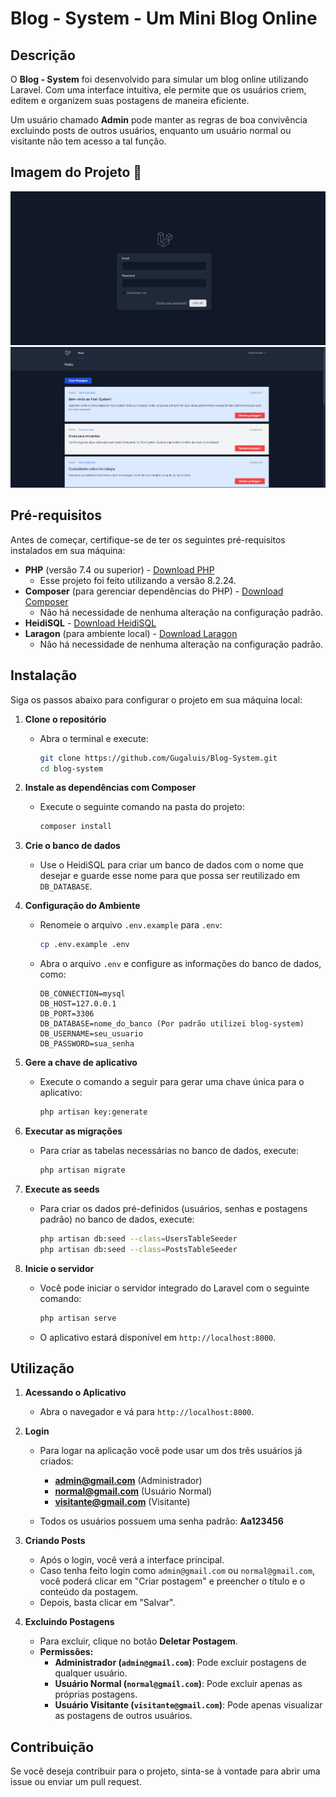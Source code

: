 # Blog - System - Um Mini Blog Online

## Descrição

O **Blog - System** foi desenvolvido para simular um blog online utilizando Laravel. Com uma interface intuitiva, ele permite que os usuários criem, editem e organizem suas postagens de maneira eficiente.

Um usuário chamado **Admin** pode manter as regras de boa convivência excluindo posts de outros usuários, enquanto um usuário normal ou visitante não tem acesso a tal função.

## Imagem do Projeto 🌟

![Login Page](public/assets/images/blog-system.png)
![Home Page](public/assets/images/home-blog-system.png)

## Pré-requisitos

Antes de começar, certifique-se de ter os seguintes pré-requisitos instalados em sua máquina:

- **PHP** (versão 7.4 ou superior) - [Download PHP](https://www.php.net/downloads)  
  - Esse projeto foi feito utilizando a versão 8.2.24.
- **Composer** (para gerenciar dependências do PHP) - [Download Composer](https://getcomposer.org/download/)  
  - Não há necessidade de nenhuma alteração na configuração padrão.
- **HeidiSQL** - [Download HeidiSQL](https://www.heidisql.com/download.php)
- **Laragon** (para ambiente local) - [Download Laragon](https://laragon.org/download/)  
  - Não há necessidade de nenhuma alteração na configuração padrão.

## Instalação

Siga os passos abaixo para configurar o projeto em sua máquina local:

1. **Clone o repositório**

   - Abra o terminal e execute:
     ```bash
     git clone https://github.com/Gugaluis/Blog-System.git
     cd blog-system
     ```

2. **Instale as dependências com Composer**

   - Execute o seguinte comando na pasta do projeto:
     ```bash
     composer install
     ```

3. **Crie o banco de dados**

   - Use o HeidiSQL para criar um banco de dados com o nome que desejar e guarde esse nome para que possa ser reutilizado em `DB_DATABASE`.

4. **Configuração do Ambiente**

   - Renomeie o arquivo `.env.example` para `.env`:
     ```bash
     cp .env.example .env
     ```
   - Abra o arquivo `.env` e configure as informações do banco de dados, como:
     ```env
     DB_CONNECTION=mysql
     DB_HOST=127.0.0.1
     DB_PORT=3306
     DB_DATABASE=nome_do_banco (Por padrão utilizei blog-system)
     DB_USERNAME=seu_usuario
     DB_PASSWORD=sua_senha
     ```

5. **Gere a chave de aplicativo**

   - Execute o comando a seguir para gerar uma chave única para o aplicativo:
     ```bash
     php artisan key:generate
     ```

6. **Executar as migrações**

   - Para criar as tabelas necessárias no banco de dados, execute:
     ```bash
     php artisan migrate
     ```

7. **Execute as seeds**

   - Para criar os dados pré-definidos (usuários, senhas e postagens padrão) no banco de dados, execute:
     ```bash
     php artisan db:seed --class=UsersTableSeeder
     php artisan db:seed --class=PostsTableSeeder
     ```

8. **Inicie o servidor**

   - Você pode iniciar o servidor integrado do Laravel com o seguinte comando:
     ```bash
     php artisan serve
     ```
   - O aplicativo estará disponível em `http://localhost:8000`.

## Utilização

1. **Acessando o Aplicativo**

   - Abra o navegador e vá para `http://localhost:8000`.

2. **Login**

   - Para logar na aplicação você pode usar um dos três usuários já criados:

     - **admin@gmail.com** (Administrador)
     - **normal@gmail.com** (Usuário Normal)
     - **visitante@gmail.com** (Visitante)

   - Todos os usuários possuem uma senha padrão: **Aa123456**

3. **Criando Posts**

   - Após o login, você verá a interface principal.
   - Caso tenha feito login como `admin@gmail.com` ou `normal@gmail.com`, você poderá clicar em "Criar postagem" e preencher o título e o conteúdo da postagem.
   - Depois, basta clicar em "Salvar".

4. **Excluindo Postagens**

   - Para excluir, clique no botão **Deletar Postagem**.
   - **Permissões:**
     - **Administrador (`admin@gmail.com`)**: Pode excluir postagens de qualquer usuário.
     - **Usuário Normal (`normal@gmail.com`)**: Pode excluir apenas as próprias postagens.
     - **Usuário Visitante (`visitante@gmail.com`)**: Pode apenas visualizar as postagens de outros usuários.

## Contribuição

Se você deseja contribuir para o projeto, sinta-se à vontade para abrir uma issue ou enviar um pull request.
